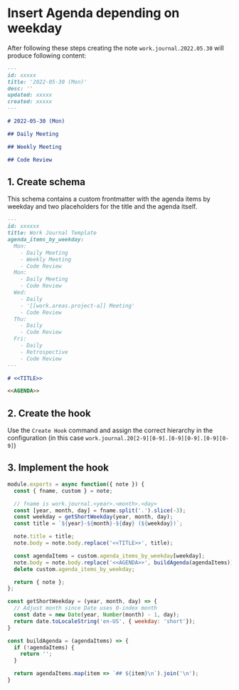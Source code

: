 
# Insert Agenda depending on weekday

After following these steps creating the note `work.journal.2022.05.30` will produce following content:

```markdown
---
id: xxxxx
title: '2022-05-30 (Mon)'
desc: ''
updated: xxxxx
created: xxxxx
---

# 2022-05-30 (Mon)

## Daily Meeting

## Weekly Meeting

## Code Review
```

## 1. Create schema

This schema contains a custom frontmatter with the agenda items by weekday and two placeholders for the title and the
agenda itself.

```markdown
---
id: xxxxxx
title: Work Journal Template
agenda_items_by_weekday:
  Mon:
    - Daily Meeting
    - Weekly Meeting
    - Code Review
  Mon:
    - Daily Meeting
    - Code Review
  Wed:
    - Daily
    - '[[work.areas.project-a]] Meeting'
    - Code Review
  Thu:
    - Daily
    - Code Review
  Fri:
    - Daily
    - Retrospective
    - Code Review
---

# <<TITLE>>

<<AGENDA>>
```

## 2. Create the hook

Use the `Create Hook` command and assign the correct hierarchy in the configuration (in this case
  `work.journal.20[2-9][0-9].[0-9][0-9].[0-9][0-9]`)

## 3. Implement the hook

```js
module.exports = async function({ note }) {
  const { fname, custom } = note;

  // fname is work.journal.<year>.<month>.<day>
  const [year, month, day] = fname.split('.').slice(-3);
  const weekday = getShortWeekday(year, month, day);
  const title = `${year}-${month}-${day} (${weekday})`;

  note.title = title;
  note.body = note.body.replace('<<TITLE>>', title);

  const agendaItems = custom.agenda_items_by_weekday[weekday];
  note.body = note.body.replace('<<AGENDA>>', buildAgenda(agendaItems));
  delete custom.agenda_items_by_weekday;

  return { note };
};

const getShortWeekday = (year, month, day) => {
  // Adjust month since Date uses 0-index month
  const date = new Date(year, Number(month) - 1, day);
  return date.toLocaleString('en-US', { weekday: 'short'});
}

const buildAgenda = (agendaItems) => {
  if (!agendaItems) {
    return '';
  }

  return agendaItems.map(item => `## ${item}\n`).join('\n');
}
```
